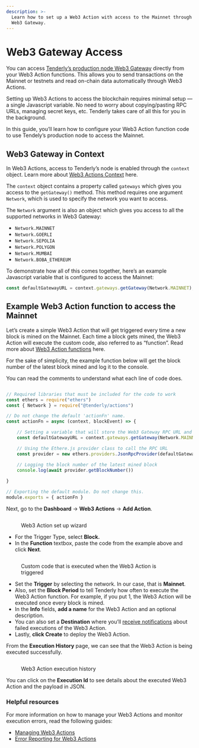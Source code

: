 ```yaml
---
description: >-
  Learn how to set up a Web3 Action with access to the Mainnet through Tenderly
  Web3 Gateway.
---
```


# Web3 Gateway Access

You can access [Tenderly’s production node Web3 Gateway](../../web3-gateway/) directly from your Web3 Action functions. This allows you to send transactions on the Mainnet or testnets and read on-chain data automatically through Web3 Actions.

Setting up Web3 Actions to access the blockchain requires minimal setup — a single Javascript variable. No need to worry about copying/pasting RPC URLs, managing secret keys, etc. Tenderly takes care of all this for you in the background.

In this guide, you’ll learn how to configure your Web3 Action function code to use Tendely’s production node to access the Mainnet.

## Web3 Gateway in Context

In Web3 Actions, access to Tenderly’s node is enabled through the `context` object. Learn more about [Web3 Actions Context](https://docs.tenderly.co/web3-actions/references/context-storage-and-secrets) here.

The `context` object contains a property called `gateways` which gives you access to the `getGateway()` method. This method requires one argument `Network`, which is used to specify the network you want to access.

The `Network` argument is also an object which gives you access to all the supported networks in Web3 Gateway:

* `Network.MAINNET`
* `Network.GOERLI`
* `Network.SEPOLIA`
* `Network.POLYGON`
* `Network.MUMBAI`
* `Network.BOBA_ETHEREUM`

To demonstrate how all of this comes together, here’s an example Javascript variable that is configured to access the Mainnet:

```jsx
const defaultGatewayURL = context.gateways.getGateway(Network.MAINNET);
```

## Example Web3 Action function to access the Mainnet

Let’s create a simple Web3 Action that will get triggered every time a new block is mined on the Mainnet. Each time a block gets mined, the Web3 Action will execute the custom code, also referred to as “function”. Read more about [Web3 Action functions](https://docs.tenderly.co/web3-actions/references/action-functions-events-and-triggers#action-functions) here.

For the sake of simplicity, the example function below will get the block number of the latest block mined and log it to the console.

You can read the comments to understand what each line of code does.

```jsx

// Required libraries that must be included for the code to work
const ethers = require("ethers")
const { Network } = require("@tenderly/actions")

// Do not change the default 'actionFn' name.
const actionFn = async (context, blockEvent) => {

	// Setting a variable that will store the Web3 Gateway RPC URL and secret key
	const defaultGatewayURL = context.gateways.getGateway(Network.MAINNET);

	// Using the Ethere.js provider class to call the RPC URL
	const provider = new ethers.providers.JsonRpcProvider(defaultGatewayURL);

	// Logging the block number of the latest mined block
	console.log(await provider.getBlockNumber())
    
}

// Exporting the default module. Do not change this.
module.exports = { actionFn }
```

Next, go to the **Dashboard** → **Web3 Actions** → **Add Action**.

<figure><img src="../../.gitbook/assets/w3a create new.png" alt=""><figcaption><p>Web3 Action set up wizard</p></figcaption></figure>

* For the Trigger Type, select **Block.**
* In the **Function** textbox, paste the code from the example above and click **Next**.

<figure><img src="../../.gitbook/assets/function code paste.png" alt=""><figcaption><p>Custom code that is executed when the Web3 Action is triggered</p></figcaption></figure>

* Set the **Trigger** by selecting the network. In our case, that is **Mainnet**.
* Also, set the **Block Period** to tell Tenderly how often to execute the Web3 Action function. For example, if you put 1, the Web3 Action will be executed once every block is mined.
* In the **Info** fields, **add a name** for the Web3 Action and an optional description.
* You can also set a **Destination** where you’ll [receive notifications](https://docs.tenderly.co/web3-actions/references/notifications) about failed executions of the Web3 Action.
* Lastly, **click Create** to deploy the Web3 Action.

From the **Execution History** page, we can see that the Web3 Action is being executed successfully.

<figure><img src="../../.gitbook/assets/execution_history_web3_action_(1).png" alt=""><figcaption><p>Web3 Action execution history</p></figcaption></figure>

You can click on the **Execution Id** to see details about the executed Web3 Action and the payload in JSON.

### Helpful resources

For more information on how to manage your Web3 Actions and monitor execution errors, read the following guides:

* [Managing Web3 Actions](https://docs.tenderly.co/web3-actions/references/stopping-upgrading-and-manually-running-web3-actions)
* [Error Reporting for Web3 Actions](https://docs.tenderly.co/web3-actions/references/error-reporting)
